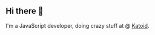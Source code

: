 ## Hi there 👋

I'm a JavaScript developer, doing crazy stuff at @ [Katoid](https://katoid.com/).


<!--

<details>
<summary>
  More stuff about me
</summary>


👌
**llorenspujol/llorenspujol** is a ✨ _special_ ✨ repository because its `README.md` (this file) appears on your GitHub profile.

Here are some project I am involved on:

- 🔭 I’m currently working on ...
- 🌱 I’m currently learning ...
- 👯 I’m looking to collaborate on ...
- 🤔 I’m looking for help with ...
- 💬 Ask me about ...
- 📫 How to reach me: ...
- 😄 Pronouns: ...
- ⚡ Fun fact: ...
-->
